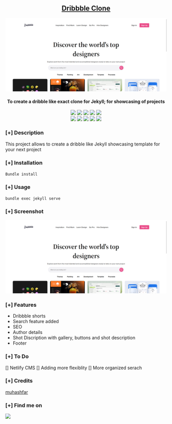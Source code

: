 <h2 align="center"><u>Dribbble Clone</u></h2>

![To create a dribble like exact clone for Jekyll; for showcasing of projects](assets/images/banner.png)
<h4 align="center"> To create a dribble like exact clone for Jekyll; for showcasing of projects </h4>

<p align="center">
    <img src="https://img.shields.io/github/stars/muhashfar/Dribbble-clone?style=for-the-badge&color=orange">
    <img src="https://img.shields.io/github/forks/muhashfar/Dribbble-clone?style=for-the-badge&color=purple">
    <img src="https://img.shields.io/github/license/muhashfar/Dribbble-clone?style=for-the-badge&color=blue">
    <img src="https://img.shields.io/github/issues/muhashfar/Dribbble-clone?style=for-the-badge&color=red">
    <img src="https://img.shields.io/github/contributors/muhashfar/Dribbble-clone?style=for-the-badge&color=cyan">
<br>
    <img src="https://img.shields.io/badge/Author-Muhammed Ashfar-magenta?style=flat-square">
    <img src="https://img.shields.io/badge/Open%20Source-Yes-orange?style=flat-square">
    <img src="https://img.shields.io/badge/Maintained-Yes-cyan?style=flat-square">
    <img src="https://img.shields.io/badge/Made%20In-India-green?style=flat-square">
    <img src="https://img.shields.io/badge/Written%20In-JS, CSS, Liquid, HTML-blue?style=flat-square">
</p>

### [+] Description
This project allows to create a dribble like Jekyll showcasing template for your next project

### [+] Installation
`Bundle install`

### [+] Usage
`bundle exec jekyll serve`

### [+] Screenshot
![screenshot](assets/images/banner.png)

### [+] Features
 - Dribbble shorts
 - Search feature added
 - SEO
 - Author details
 - Shot Discription with gallery, buttons and shot description
 - Footer

### [+] To Do
 [] Netlify CMS
 [] Adding more flexiblity
 [] More organized serach


### [+] Credits 
<a href="https://github.com/muhashfar/Dribbble-clone">muhashfar</a>

### [+] Find me on 
<a href="mailto:muhammed.ashfar.7@gmail.com" target="_blank"><img src="https://img.shields.io/badge/Email-muhammed.ashfar.7@gmail.com-blue?style=for-the-badge&logo=gmail"></a>

